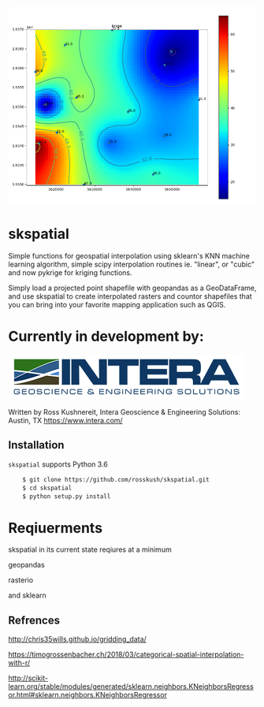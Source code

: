 
![Alt text](examples/data/krige.png?raw=true "Title")


# skspatial
Simple functions for geospatial interpolation using sklearn's KNN machine learning algorithm, simple scipy interpolation routines ie. "linear", or "cubic" and now pykrige for kriging functions. 

Simply load a projected point shapefile with geopandas as a GeoDataFrame, and use skspatial to create interpolated rasters and countor shapefiles that you can bring into your favorite mapping application such as QGIS.  

# Currently in development by:

![Alt text](docs/intera-logo-sm.png?raw=true "Title")

Written by Ross Kushnereit, Intera Geoscience & Engineering Solutions:
Austin, TX
https://www.intera.com/



## Installation

`skspatial` supports Python 3.6

```bash
    $ git clone https://github.com/rosskush/skspatial.git
    $ cd skspatial
    $ python setup.py install
```

# Reqiuerments

skspatial in its current state reqiures at a minimum 

geopandas

rasterio

and sklearn


## Refrences
http://chris35wills.github.io/gridding_data/

https://timogrossenbacher.ch/2018/03/categorical-spatial-interpolation-with-r/

http://scikit-learn.org/stable/modules/generated/sklearn.neighbors.KNeighborsRegressor.html#sklearn.neighbors.KNeighborsRegressor
